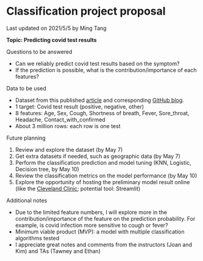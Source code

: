 # Classification project proposal

Last updated on 2021/5/5 by Ming Tang

**Topic: Predicting covid test results**

Questions to be answered
* Can we reliably predict covid test results based on the symptom?
* If the prediction is possible, what is the contribution/importance of each features?

Data to be used
* Dataset from this published [article](https://www.nature.com/articles/s41746-020-00372-6) and corresponding [GitHub blog](https://github.com/nshomron/covidpred/tree/master/data).
* 1 target: Covid test result (positive, negative, other)
* 8 features: Age, Sex, Cough, Shortness of breath, Fever, Sore_throat, Headache, Contact_with_confirmed
* About 3 million rows: each row is one test

Future planning
1. Review and explore the dataset (by May 7)
2. Get extra datasets if needed, such as geographic data (by May 7)
3. Perform the classification prediction and model tuning (KNN, Logistic, Decision tree, by May 10)
4. Review the classification metrics on the model performance (by May 10)
4. Explore the opportunity of hosting the preliminary model result online (like the [Cleveland Clinic](https://riskcalc.org/COVID19/); potential tool: Streamlit)

Additional notes
* Due to the limited feature numbers, I will explore more in the contribution/importance of the feature on the prediction probability. For example, is covid infection more sensitive to cough or fever?
* Minimum viable product (MVP): a model with multiple classification algorithms tested
* I appreciate great notes and comments from the instructors (Joan and Kim) and TAs (Tawney and Ethan)
